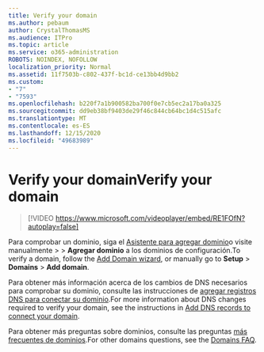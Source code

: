 ```yaml
---
title: Verify your domain
ms.author: pebaum
author: CrystalThomasMS
ms.audience: ITPro
ms.topic: article
ms.service: o365-administration
ROBOTS: NOINDEX, NOFOLLOW
localization_priority: Normal
ms.assetid: 11f7503b-c802-437f-bc1d-ce13bb4d9bb2
ms.custom:
- "7"
- "7593"
ms.openlocfilehash: b220f7a1b900582ba700f0e7cb5ec2a17ba0a325
ms.sourcegitcommit: dd9eb38bf9403de29f46c844cb64bc1d4c515afc
ms.translationtype: MT
ms.contentlocale: es-ES
ms.lasthandoff: 12/15/2020
ms.locfileid: "49683989"
---
```

# <a name="verify-your-domain"></a><span data-ttu-id="1de0d-102">Verify your domain</span><span class="sxs-lookup"><span data-stu-id="1de0d-102">Verify your domain</span></span>

> [!VIDEO https://www.microsoft.com/videoplayer/embed/RE1FOfN?autoplay=false]

<span data-ttu-id="1de0d-103">Para comprobar un dominio, siga el [Asistente para agregar dominio](https://admin.microsoft.com/Adminportal#/Domains/Wizard)o visite manualmente   >    >  **Agregar dominio** a los dominios de configuración.</span><span class="sxs-lookup"><span data-stu-id="1de0d-103">To verify a domain, follow the [Add Domain wizard](https://admin.microsoft.com/Adminportal#/Domains/Wizard), or manually go to **Setup** > **Domains** > **Add domain**.</span></span>

<span data-ttu-id="1de0d-104">Para obtener más información acerca de los cambios de DNS necesarios para comprobar su dominio, consulte las instrucciones de [agregar registros DNS para conectar su dominio](https://docs.microsoft.com/microsoft-365/admin/get-help-with-domains/create-dns-records-at-any-dns-hosting-provider).</span><span class="sxs-lookup"><span data-stu-id="1de0d-104">For more information about DNS changes required to verify your domain, see the instructions in [Add DNS records to connect your domain](https://docs.microsoft.com/microsoft-365/admin/get-help-with-domains/create-dns-records-at-any-dns-hosting-provider).</span></span>

<span data-ttu-id="1de0d-105">Para obtener más preguntas sobre dominios, consulte las preguntas [más frecuentes de dominios](https://docs.microsoft.com/microsoft-365/admin/setup/domains-faq).</span><span class="sxs-lookup"><span data-stu-id="1de0d-105">For other domains questions, see the [Domains FAQ](https://docs.microsoft.com/microsoft-365/admin/setup/domains-faq).</span></span>
